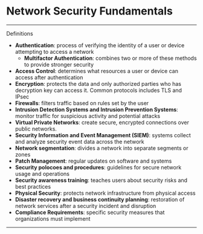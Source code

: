 # Network Security Fundamentals
---

Definitions

* **Authentication**: process of verifying the identity of a user or device attempting to access a network
    * **Multifactor Authentication**: combines two or more of these methods to provide stronger security
* **Access Control**: determines what resources a user or device can access after authentication
* **Encryption**: protects the data and only authorized parties who has decryption key can access it. Common protocols includes TLS and IPsec
* **Firewalls**: filters traffic based on rules set by the user
* **Intrusion Detection Systems and Intrusion Prevention Systems**: monitor traffic for suspicious activity and potential attacks
* **Virtual Private Networks**: create secure, encrypted connections over public networks.
* **Security Information and Event Management (SIEM)**: systems collect and analyze security event data across the network
* **Network segmentation**: divides a network into separate segments or zones
* **Patch Management**: regular updates on software and systems
* **Security polocoes and procedures**: guidelines for secure network usage and operations
* **Security awareness training**: teaches users about security risks and best practices
* **Physical Security**: protects network infrastructure from physical access
* **Disaster recovery and business continuity planning**: restoration of network services after a security incident and disruption
* **Compliance Requirements**: specific security measures that organizations must implement

---